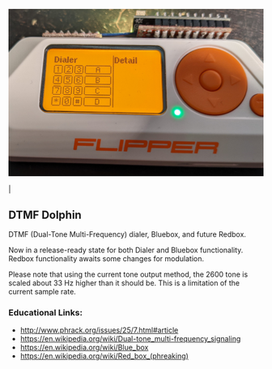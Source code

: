 ![Image](assets/dialer.jpg)

| 

## DTMF Dolphin

DTMF (Dual-Tone Multi-Frequency) dialer, Bluebox, and future Redbox.

Now in a release-ready state for both Dialer and Bluebox functionality. Redbox functionality awaits some changes for modulation.

Please note that using the current tone output method, the 2600 tone is scaled about 33 Hz higher than it should be. This is a limitation of the current sample rate.

### Educational Links:

* http://www.phrack.org/issues/25/7.html#article
* https://en.wikipedia.org/wiki/Dual-tone_multi-frequency_signaling
* https://en.wikipedia.org/wiki/Blue_box
* https://en.wikipedia.org/wiki/Red_box_(phreaking)
